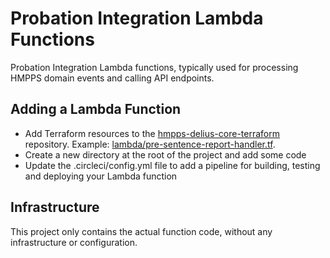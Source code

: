 # Probation Integration Lambda Functions

Probation Integration Lambda functions, typically used for processing HMPPS domain events and calling API endpoints.

## Adding a Lambda Function
* Add Terraform resources to the [hmpps-delius-core-terraform](https://github.com/ministryofjustice/hmpps-delius-core-terraform) repository. Example: [lambda/pre-sentence-report-handler.tf](https://github.com/ministryofjustice/hmpps-delius-core-terraform/blob/main/lambda/pre-sentence-report-handler.tf).
* Create a new directory at the root of the project and add some code
* Update the .circleci/config.yml file to add a pipeline for building, testing and deploying your Lambda function

## Infrastructure
This project only contains the actual function code, without any infrastructure or configuration.
